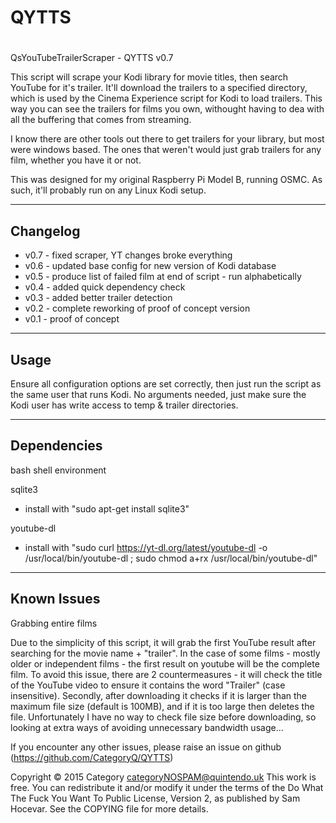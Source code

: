 # QYTTS
#
QsYouTubeTrailerScraper - QYTTS v0.7

This script will scrape your Kodi library for movie titles, then search
YouTube for it's trailer. It'll download the trailers to a specified
directory, which is used by the Cinema Experience script for Kodi to
load trailers. This way you can see the trailers for films you own, 
withought having to dea with all the buffering that comes from streaming.

I know there are other tools out there to get trailers for your library,
but most were windows based. The ones that weren't would just grab trailers
for any film, whether you have it or not.

This was designed for my original Raspberry Pi Model B, running OSMC.
As such, it'll probably run on any Linux Kodi setup.


---------
Changelog
---------
- v0.7 - fixed scraper, YT changes broke everything
- v0.6 - updated base config for new version of Kodi database
- v0.5 - produce list of failed film at end of script - run alphabetically
- v0.4 - added quick dependency check
- v0.3 - added better trailer detection
- v0.2 - complete reworking of proof of concept version
- v0.1 - proof of concept


----
Usage
-----
Ensure all configuration options are set correctly, then just
run the script as the same user that runs Kodi. 
No arguments needed, just make sure the Kodi user has write access to 
temp & trailer directories.


------------
Dependencies
------------
bash shell environment

sqlite3
- install with "sudo apt-get install sqlite3"

youtube-dl
- install with "sudo curl https://yt-dl.org/latest/youtube-dl -o /usr/local/bin/youtube-dl ; sudo chmod a+rx /usr/local/bin/youtube-dl"


------------
Known Issues
------------
Grabbing entire films

Due to the simplicity of this script, it will grab the first YouTube result
after searching for the movie name + "trailer". In the case of some films - 
mostly older or independent films - the first result on youtube will be
the complete film. To avoid this issue, there are 2 countermeasures - it
will check the title of the YouTube video to ensure it contains the word
"Trailer" (case insensitive). Secondly, after downloading it checks if it
is larger than the maximum file size (default is 100MB), and if it is too 
large then deletes the file. Unfortunately I have no way to check file size
before downloading, so looking at extra ways of avoiding unnecessary 
bandwidth usage...


 
If you encounter any other issues, please raise an issue on github
(https://github.com/CategoryQ/QYTTS)
 


 
Copyright © 2015 Category <categoryNOSPAM@quintendo.uk>
This work is free. You can redistribute it and/or modify it under the
terms of the Do What The Fuck You Want To Public License, Version 2,
as published by Sam Hocevar. See the COPYING file for more details.
